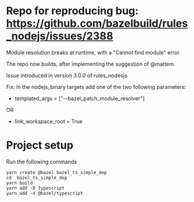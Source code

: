 # Repo for reproducing bug: https://github.com/bazelbuild/rules_nodejs/issues/2388
Module resolution breaks at runtime, with a "Cannot find module" error.

The repo now builds, after implementing the suggestion of @mattem.

Issue introduced in version 3.0.0 of rules_nodesjs

Fix:
In the nodejs_binary targets add one of the two following parameters:

- templated_args = ["--bazel_patch_module_resolver"]

OR

- link_workspace_root = True

# Project setup
Run the following commands
```
yarn create @bazel bazel_ts_simple_dep
cd  bazel_ts_simple_dep
yarn build
yarn add -D typescript
yarn add -d @bazel/typescript
```
